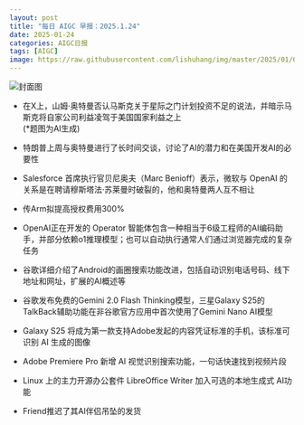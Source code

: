 ```yaml
---
layout: post
title: "每日 AIGC 早报：2025.1.24"
date: 2025-01-24
categories: AIGC日报
tags: [AIGC]
image: https://raw.githubusercontent.com/lishuhang/img/master/2025/01/0124-d.jpg
---
```


![封面图](https://raw.githubusercontent.com/lishuhang/img/master/2025/01/0124-d.jpg)

  - 在X上，山姆·奥特曼否认马斯克关于星际之门计划投资不足的说法，并暗示马斯克将自家公司利益凌驾于美国国家利益之上  
    (*题图为AI生成)

  - 特朗普上周与奥特曼进行了长时间交谈，讨论了AI的潜力和在美国开发AI的必要性

  - Salesforce 首席执行官贝尼奥夫（Marc Benioff）表示，微软与 OpenAI 的关系是在聘请穆斯塔法·苏莱曼时破裂的，他和奥特曼两人互不相让

  - 传Arm拟提高授权费用300%

  - OpenAI正在开发的 Operator 智能体包含一种相当于6级工程师的AI编码助手，并部分依赖o1推理模型；也可以自动执行通常人们通过浏览器完成的复杂任务

  - 谷歌详细介绍了Android的画圈搜索功能改进，包括自动识别电话号码、线下地址和网址，扩展的AI概述等

  - 谷歌发布免费的Gemini 2.0 Flash Thinking模型，三星Galaxy S25的TalkBack辅助功能在非谷歌官方应用中首次使用了Gemini Nano AI模型

  - Galaxy S25 将成为第一款支持Adobe发起的内容凭证标准的手机，该标准可识别 AI 生成的图像

  - Adobe Premiere Pro 新增 AI 视觉识别搜索功能，一句话快速找到视频片段

  - Linux 上的主力开源办公套件 LibreOffice Writer 加入可选的本地生成式 AI功能

  - Friend推迟了其AI伴侣吊坠的发货